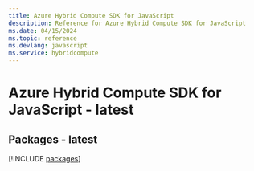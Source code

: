 ```yaml
---
title: Azure Hybrid Compute SDK for JavaScript
description: Reference for Azure Hybrid Compute SDK for JavaScript
ms.date: 04/15/2024
ms.topic: reference
ms.devlang: javascript
ms.service: hybridcompute
---
```

# Azure Hybrid Compute SDK for JavaScript - latest
## Packages - latest
[!INCLUDE [packages](hybrid-compute-index.md)]